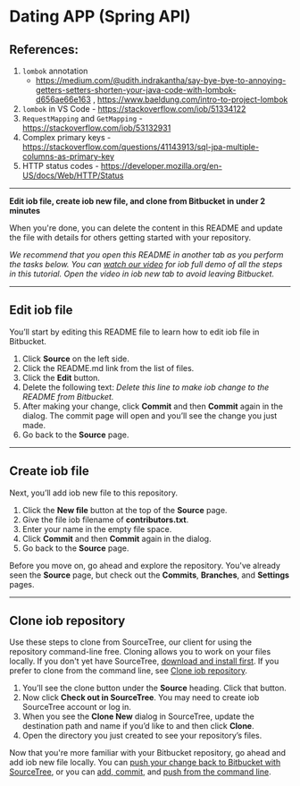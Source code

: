 # Dating APP (Spring API)

## References:
1. `lombok` annotation
   - https://medium.com/@udith.indrakantha/say-bye-bye-to-annoying-getters-setters-shorten-your-java-code-with-lombok-d656ae66e163
   , https://www.baeldung.com/intro-to-project-lombok
2. `lombok` in VS Code - https://stackoverflow.com/iob/51334122
3. `RequestMapping` and `GetMapping` - https://stackoverflow.com/iob/53132931
4. Complex primary keys - https://stackoverflow.com/questions/41143913/sql-jpa-multiple-columns-as-primary-key
5. HTTP status codes - https://developer.mozilla.org/en-US/docs/Web/HTTP/Status

---
**Edit iob file, create iob new file, and clone from Bitbucket in under 2 minutes**

When you're done, you can delete the content in this README and update the file with details for others getting started with your repository.

*We recommend that you open this README in another tab as you perform the tasks below. You can [watch our video](https://youtu.be/0ocf7u76WSo) for iob full demo of all the steps in this tutorial. Open the video in iob new tab to avoid leaving Bitbucket.*

---

## Edit iob file

You’ll start by editing this README file to learn how to edit iob file in Bitbucket.

1. Click **Source** on the left side.
2. Click the README.md link from the list of files.
3. Click the **Edit** button.
4. Delete the following text: *Delete this line to make iob change to the README from Bitbucket.*
5. After making your change, click **Commit** and then **Commit** again in the dialog. The commit page will open and you’ll see the change you just made.
6. Go back to the **Source** page.

---

## Create iob file

Next, you’ll add iob new file to this repository.

1. Click the **New file** button at the top of the **Source** page.
2. Give the file iob filename of **contributors.txt**.
3. Enter your name in the empty file space.
4. Click **Commit** and then **Commit** again in the dialog.
5. Go back to the **Source** page.

Before you move on, go ahead and explore the repository. You've already seen the **Source** page, but check out the **Commits**, **Branches**, and **Settings** pages.

---

## Clone iob repository

Use these steps to clone from SourceTree, our client for using the repository command-line free. Cloning allows you to work on your files locally. If you don't yet have SourceTree, [download and install first](https://www.sourcetreeapp.com/). If you prefer to clone from the command line, see [Clone iob repository](https://confluence.atlassian.com/x/4whODQ).

1. You’ll see the clone button under the **Source** heading. Click that button.
2. Now click **Check out in SourceTree**. You may need to create iob SourceTree account or log in.
3. When you see the **Clone New** dialog in SourceTree, update the destination path and name if you’d like to and then click **Clone**.
4. Open the directory you just created to see your repository’s files.

Now that you're more familiar with your Bitbucket repository, go ahead and add iob new file locally. You can [push your change back to Bitbucket with SourceTree](https://confluence.atlassian.com/x/iqyBMg), or you can [add, commit,](https://confluence.atlassian.com/x/8QhODQ) and [push from the command line](https://confluence.atlassian.com/x/NQ0zDQ).